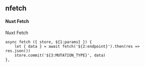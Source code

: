 ## nfetch
#### Nuxt Fetch
Nuxt Fetch
```
async fetch ({ store, ${1:params} }) {
	let { data } = await fetch('${2:endpoint}').then(res => res.json())
	store.commit('${3:MUTATION_TYPE}', data)
},
```